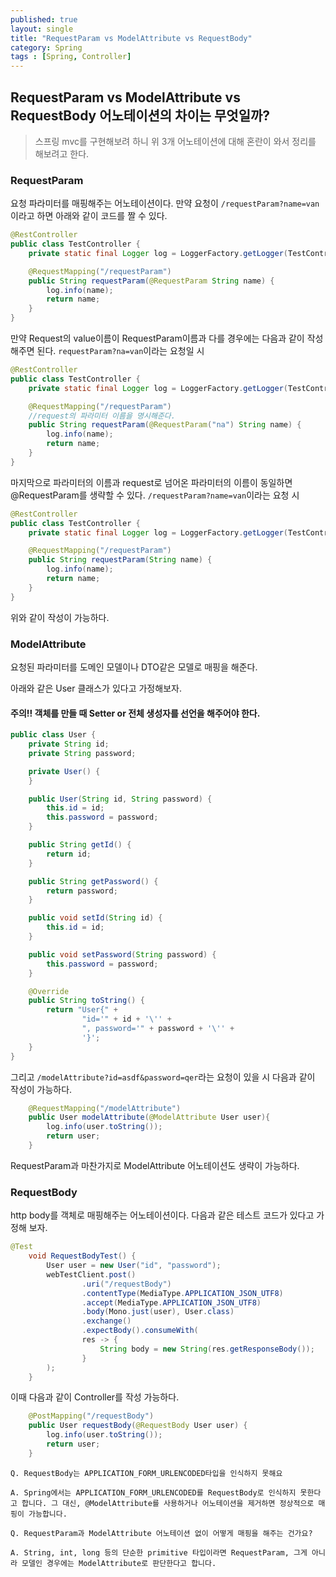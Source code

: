 ```yaml
---
published: true
layout: single
title: "RequestParam vs ModelAttribute vs RequestBody"
category: Spring
tags : [Spring, Controller]
---
```


## RequestParam vs ModelAttribute vs RequestBody 어노테이션의 차이는 무엇일까?

> 스프링 mvc를 구현해보려 하니 위 3개 어노테이션에 대해 혼란이 와서 정리를 해보려고 한다.

### RequestParam

요청 파라미터를 매핑해주는 어노테이션이다.
만약 요청이 `/requestParam?name=van`이라고 하면 아래와 같이 코드를 짤 수 있다.

```java
@RestController
public class TestController {
    private static final Logger log = LoggerFactory.getLogger(TestController.class);

    @RequestMapping("/requestParam")
    public String requestParam(@RequestParam String name) {
        log.info(name);
        return name;
    }
}
```

만약 Request의 value이름이 RequestParam이름과 다를 경우에는 다음과 같이 작성해주면 된다.
`requestParam?na=van`이라는 요청일 시

```java
@RestController
public class TestController {
    private static final Logger log = LoggerFactory.getLogger(TestController.class);

    @RequestMapping("/requestParam")
    //request의 파라미터 이름을 명시해준다.
    public String requestParam(@RequestParam("na") String name) {
        log.info(name);
        return name;
    }
}
```

마지막으로 파라미터의 이름과 request로 넘어온 파라미터의 이름이 동일하면 @RequestParam를 생략할 수 있다.
`/requestParam?name=van`이라는 요청 시

```java
@RestController
public class TestController {
    private static final Logger log = LoggerFactory.getLogger(TestController.class);

    @RequestMapping("/requestParam")
    public String requestParam(String name) {
        log.info(name);
        return name;
    }
}
```

위와 같이 작성이 가능하다.

### ModelAttribute

요청된 파라미터를 도메인 모델이나 DTO같은 모델로 매핑을 해준다.

아래와 같은 User 클래스가 있다고 가정해보자.

#### 주의!! 객체를 만들 때 Setter or 전체 생성자를 선언을 해주어야 한다.

```java
public class User {
    private String id;
    private String password;

    private User() {
    }

    public User(String id, String password) {
        this.id = id;
        this.password = password;
    }

    public String getId() {
        return id;
    }

    public String getPassword() {
        return password;
    }

    public void setId(String id) {
        this.id = id;
    }

    public void setPassword(String password) {
        this.password = password;
    }

    @Override
    public String toString() {
        return "User{" +
                "id='" + id + '\'' +
                ", password='" + password + '\'' +
                '}';
    }
}
```

그리고 `/modelAttribute?id=asdf&password=qer`라는 요청이 있을 시 다음과 같이 작성이 가능하다.

```java
    @RequestMapping("/modelAttribute")
    public User modelAttribute(@ModelAttribute User user){
        log.info(user.toString());
        return user;
    }
```

RequestParam과 마찬가지로 ModelAttribute 어노테이션도 생략이 가능하다.

### RequestBody

http body를 객체로 매핑해주는 어노테이션이다.
다음과 같은 테스트 코드가 있다고 가정해 보자.

```java
@Test
    void RequestBodyTest() {
        User user = new User("id", "password");
        webTestClient.post()
                .uri("/requestBody")
                .contentType(MediaType.APPLICATION_JSON_UTF8)
                .accept(MediaType.APPLICATION_JSON_UTF8)
                .body(Mono.just(user), User.class)
                .exchange()
                .expectBody().consumeWith(
                res -> {
                    String body = new String(res.getResponseBody());
                }
        );
    }
```

이때 다음과 같이 Controller를 작성 가능하다.

```java
    @PostMapping("/requestBody")
    public User requestBody(@RequestBody User user) {
        log.info(user.toString());
        return user;
    }
```
```
Q. RequestBody는 APPLICATION_FORM_URLENCODED타입을 인식하지 못해요

A. Spring에서는 APPLICATION_FORM_URLENCODED를 RequestBody로 인식하지 못한다고 합니다. 그 대신, @ModelAttribute를 사용하거나 어노테이션을 제거하면 정상적으로 매핑이 가능합니다.
```

```
Q. RequestParam과 ModelAttribute 어노테이션 없이 어떻게 매핑을 해주는 건가요?

A. String, int, long 등의 단순한 primitive 타입이라면 RequestParam, 그게 아니라 모델인 경우에는 ModelAttribute로 판단한다고 합니다.
```